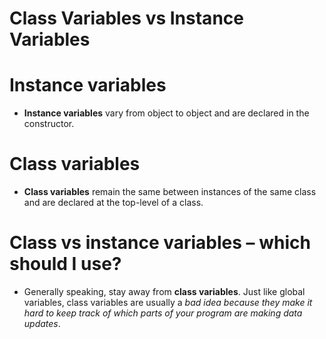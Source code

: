# Class Variables vs Instance Variables

# Instance variables
* __Instance variables__ vary from object to object and are declared in the constructor.

# Class variables
* __Class variables__ remain the same between instances of the same class and are declared at the top-level of a class.

# Class vs instance variables – which should I use?
* Generally speaking, stay away from __class variables__. Just like global variables, class variables are usually a _bad idea because they make it hard to keep track of which parts of your program are making data updates_.